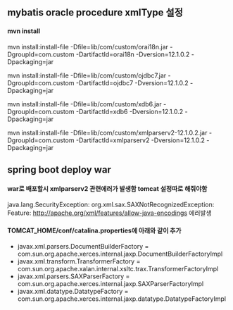 ## mybatis oracle procedure xmlType 설정

#### mvn install

mvn install:install-file -Dfile=lib/com/custom/orai18n.jar -DgroupId=com.custom -DartifactId=orai18n -Dversion=12.1.0.2 -Dpackaging=jar

mvn install:install-file -Dfile=lib/com/custom/ojdbc7.jar -DgroupId=com.custom -DartifactId=ojdbc7 -Dversion=12.1.0.2 -Dpackaging=jar

mvn install:install-file -Dfile=lib/com/custom/xdb6.jar -DgroupId=com.custom -DartifactId=xdb6 -Dversion=12.1.0.2 -Dpackaging=jar

mvn install:install-file -Dfile=lib/com/custom/xmlparserv2-12.1.0.2.jar -DgroupId=com.custom -DartifactId=xmlparserv2 -Dversion=12.1.0.2 -Dpackaging=jar

## spring boot deploy war

#### war로 배포할시 xmlparserv2 관련에러가 발생함 tomcat 설정따로 해줘야함
java.lang.SecurityException: org.xml.sax.SAXNotRecognizedException: Feature: http://apache.org/xml/features/allow-java-encodings 에러발생

#### TOMCAT_HOME/conf/catalina.properties에 아래와 같이 추가

* javax.xml.parsers.DocumentBuilderFactory = com.sun.org.apache.xerces.internal.jaxp.DocumentBuilderFactoryImpl
* javax.xml.transform.TransformerFactory = com.sun.org.apache.xalan.internal.xsltc.trax.TransformerFactoryImpl
* javax.xml.parsers.SAXParserFactory = com.sun.org.apache.xerces.internal.jaxp.SAXParserFactoryImpl
* javax.xml.datatype.DatatypeFactory = com.sun.org.apache.xerces.internal.jaxp.datatype.DatatypeFactoryImpl
